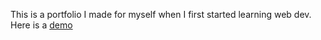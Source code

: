 This is a portfolio I made for myself when I first started learning web dev. </br>
Here is a [demo](https://sharkfinn3.github.io/)
